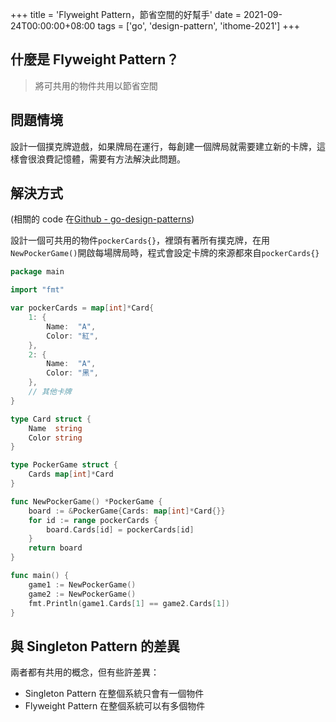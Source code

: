 +++
title = 'Flyweight Pattern，節省空間的好幫手'
date = 2021-09-24T00:00:00+08:00
tags = ['go', 'design-pattern', 'ithome-2021']
+++

## 什麼是 Flyweight Pattern？

> 將可共用的物件共用以節省空間
> 

## 問題情境

設計一個撲克牌遊戲，如果牌局在運行，每創建一個牌局就需要建立新的卡牌，這樣會很浪費記憶體，需要有方法解決此問題。

## 解決方式

(相關的 code 在[Github - go-design-patterns](https://github.com/superj80820/go-design-patterns))

設計一個可共用的物件`pockerCards{}`，裡頭有著所有撲克牌，在用`NewPockerGame()`開啟每場牌局時，程式會設定卡牌的來源都來自`pockerCards{}`

```go
package main

import "fmt"

var pockerCards = map[int]*Card{
	1: {
		Name:  "A",
		Color: "紅",
	},
	2: {
		Name:  "A",
		Color: "黑",
	},
	// 其他卡牌
}

type Card struct {
	Name  string
	Color string
}

type PockerGame struct {
	Cards map[int]*Card
}

func NewPockerGame() *PockerGame {
	board := &PockerGame{Cards: map[int]*Card{}}
	for id := range pockerCards {
		board.Cards[id] = pockerCards[id]
	}
	return board
}

func main() {
	game1 := NewPockerGame()
	game2 := NewPockerGame()
	fmt.Println(game1.Cards[1] == game2.Cards[1])
}
```

## 與 Singleton Pattern 的差異

兩者都有共用的概念，但有些許差異：

- Singleton Pattern 在整個系統只會有一個物件
- Flyweight Pattern 在整個系統可以有多個物件